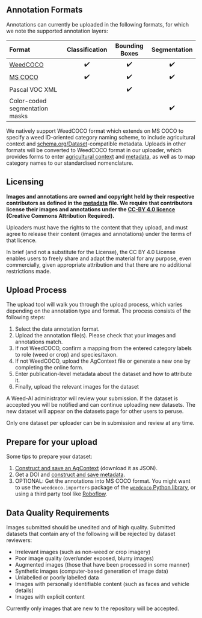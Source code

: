 ## Annotation Formats

Annotations can currently be uploaded in the following formats, for which we note the supported annotation layers:

| Format | Classification | Bounding Boxes | Segmentation |
|:-------|:--------------:|:--------------:|:--------------:|
| [WeedCOCO](./weedcoco) | ✔️ | ✔️ | ✔️ |
| [MS COCO](https://cocodataset.org/#format-data) | ✔️ | ✔️ | ✔️ |
| Pascal VOC XML | | ✔️ | |
| Color-coded segmentation masks | | | ✔️ |

We natively support WeedCOCO format which extends on MS COCO to specify a weed
ID-oriented category naming scheme, to include agricultural context and
[schema.org/Dataset](https://schema.org/Dataset)-compatible metadata.
Uploads in other formats will be converted to WeedCOCO format in our uploader,
which provides forms to enter [agricultural context](/editor) and
[metadata](/meta-editor), as well as to map category names to our
standardised nomenclature.

## Licensing

**Images and annotations are owned and copyright held by their respective contributors as defined in the [metadata](/meta-editor) file. 
We require that contributors license their images and annotations under the
[CC-BY 4.0 licence](https://creativecommons.org/licenses/by/4.0/) (Creative Commons Attribution Required).**

Uploaders must have the rights to the content that they upload, and must agree to release their content 
(images and annotations) under the terms of that licence.

In brief (and not a substitute for the License), the CC BY 4.0 License enables
users to freely share and adapt the material for any purpose, even
commercially, given appropriate attribution and that there are no additional
restrictions made.


## Upload Process

The upload tool will walk you through the upload process, 
which varies depending on the annotation type and format. 
The process consists of the following steps:

1. Select the data annotation format.
2. Upload the annotation file(s). Please check that your images and annotations match.
3. If not WeedCOCO, confirm a mapping from the entered category labels to role (weed or crop) and species/taxon.
4. If not WeedCOCO, upload the AgContext file or generate a new one by completing the online form.
5. Enter publication-level metadata about the dataset and how to attribute it.
6. Finally, upload the relevant images for the dataset

A Weed-AI administrator will review your submission. If the dataset is accepted
you will be notified and can continue uploading new datasets. The new dataset
will appear on the datasets page for other users to peruse.

Only one dataset per uploader can be in submission and review at any time.

## Prepare for your upload

Some tips to prepare your dataset:

1. [Construct and save an AgContext](/editor) (download it as JSON).
2. Get a DOI and [construct and save metadata](/meta-editor).
3. OPTIONAL: Get the annotations into MS COCO format. You might want to use the `weedcoco.importers` package of the [`weedcoco` Python library](https://github.com/Sydney-Informatics-Hub/Weed-ID-Interchange), or using a third party tool like [Roboflow](https://roboflow.com).


## Data Quality Requirements

Images submitted should be unedited and of high quality. Submitted datasets that contain any of the following will be rejected by
dataset reviewers:

* Irrelevant images (such as non-weed or crop imagery)
* Poor image quality (over/under exposed, blurry images)
* Augmented images (those that have been processed in some manner)
* Synthetic images (computer-based generation of image data)
* Unlabelled or poorly labelled data
* Images with personally identifiable content (such as faces and vehicle details)
* Images with explicit content

Currently only images that are new to the repository will be accepted.
